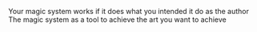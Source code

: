 Your magic system works if it does what you intended it do as the author
The magic system as a tool to achieve the art you want to achieve